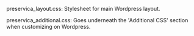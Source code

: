 preservica_layout.css: Stylesheet for main Wordpress layout.

preservica_additional.css: Goes underneath the 'Additional CSS' section when customizing on Wordpress.
